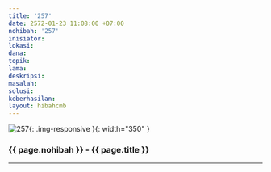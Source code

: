 ```yaml
---
title: '257'
date: 2572-01-23 11:08:00 +07:00
nohibah: '257'
inisiator:
lokasi:
dana:
topik:
lama:
deskripsi:
masalah:
solusi:
keberhasilan:
layout: hibahcmb
---
```


![257](/static/img/hibahcmb/257.png){: .img-responsive }{: width="350" }

### {{ page.nohibah }} - {{ page.title }}

---
